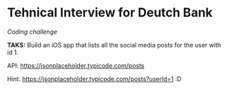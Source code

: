 # Tehnical Interview for Deutch Bank

_Coding challenge_

**TAKS:** Build an iOS app that lists all the social media posts for the user with id 1.

API: https://jsonplaceholder.typicode.com/posts

Hint: https://jsonplaceholder.typicode.com/posts?userId=1 :D 
